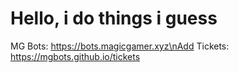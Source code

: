 # Hello, i do things i guess
MG Bots: https://bots.magicgamer.xyz\nAdd Tickets: https://mgbots.github.io/tickets
